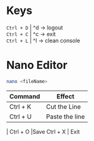 # Keys
`Ctrl + D` | ^d -> logout<br>
`Ctrl + C` | ^c -> exit<br>
`Ctrl + L` | ^l -> clean console<br>




# Nano Editor
```bash
nano <fileName>
```


Command | Effect
-- | --
Ctrl + K | Cut the Line
Ctrl + U | Paste the line
|
Ctrl + O |Save
Ctrl + X | Exit
